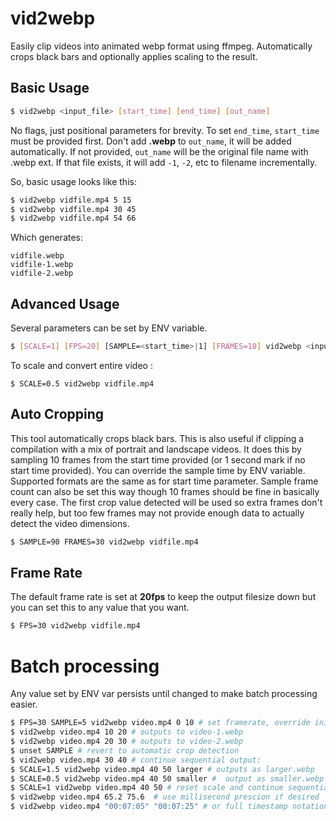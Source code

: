 # vid2webp

Easily clip videos into animated webp format using ffmpeg. Automatically crops black bars and optionally applies scaling to the result.

## Basic Usage

```bash
$ vid2webp <input_file> [start_time] [end_time] [out_name]
```

No flags, just positional parameters for brevity. To set `end_time`, `start_time` must be provided first. Don't add **.webp** to `out_name`, it will be added automatically. If not provided, `out_name` will be the original file name with .webp ext. If that file exists, it will add `-1`, `-2`, etc to filename incrementally.

So, basic usage looks like this:
```bash
$ vid2webp vidfile.mp4 5 15
$ vid2webp vidfile.mp4 30 45
$ vid2webp vidfile.mp4 54 66
```

Which generates:
```
vidfile.webp
vidfile-1.webp
vidfile-2.webp
```

## Advanced Usage

Several parameters can be set by ENV variable.

```bash
$ [SCALE=1] [FPS=20] [SAMPLE=<start_time>|1] [FRAMES=10] vid2webp <input_file> [start_time] [end_time] [out_name]
```

To scale and convert entire video :
```
$ SCALE=0.5 vid2webp vidfile.mp4
```

## Auto Cropping

This tool automatically crops black bars. This is also useful if clipping a compilation with a mix of portrait and landscape videos. It does this by sampling 10 frames from the start time provided (or 1 second mark if no start time provided). You can override the sample time by ENV variable. Supported formats are the same as for start time parameter. Sample frame count can also be set this way though 10 frames should be fine in basically every case. The first crop value detected will be used so extra frames don't really help, but too few frames may not provide enough data to actually detect the video dimensions.

```bash
$ SAMPLE=90 FRAMES=30 vid2webp vidfile.mp4
```

## Frame Rate

The default frame rate is set at **20fps** to keep the output filesize down but you can set this to any value that you want.

```bash
$ FPS=30 vid2webp vidfile.mp4
```

# Batch processing

Any value set by ENV var persists until changed to make batch processing easier.

```bash
$ FPS=30 SAMPLE=5 vid2webp video.mp4 0 10 # set framerate, override initial sample position
$ vid2webp video.mp4 10 20 # outputs to video-1.webp
$ vid2webp video.mp4 20 30 # outputs to video-2.webp
$ unset SAMPLE # revert to automatic crop detection
$ vid2webp video.mp4 30 40 # continue sequential output:
$ SCALE=1.5 vid2webp video.mp4 40 50 larger # outputs as larger.webp
$ SCALE=0.5 vid2webp video.mp4 40 50 smaller #  output as smaller.webp
$ SCALE=1 vid2webp video.mp4 40 50 # reset scale and continue sequential output
$ vid2webp video.mp4 65.2 75.6  # use millisecond prescion if desired
$ vid2webp video.mp4 "00:07:05" "00:07:25" # or full timestamp notation
```
